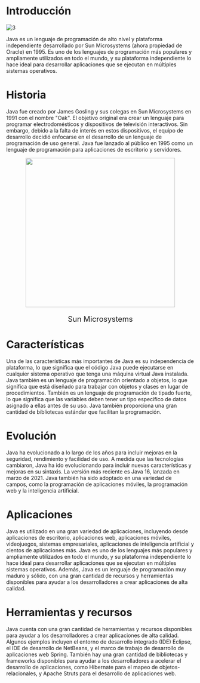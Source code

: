 # Introducción

![3](https://user-images.githubusercontent.com/75398496/207724942-63144136-1e1f-45c7-83bd-e588e19cf692.png)

Java es un lenguaje de programación de alto nivel y plataforma independiente desarrollado por Sun Microsystems (ahora propiedad de Oracle) en 1995. Es uno de los lenguajes de programación más populares y ampliamente utilizados en todo el mundo, y su plataforma independiente lo hace ideal para desarrollar aplicaciones que se ejecutan en múltiples sistemas operativos.


# Historia

Java fue creado por James Gosling y sus colegas en Sun Microsystems en 1991 con el nombre "Oak". El objetivo original era crear un lenguaje para programar electrodomésticos y dispositivos de televisión interactivos. Sin embargo, debido a la falta de interés en estos dispositivos, el equipo de desarrollo decidió enfocarse en el desarrollo de un lenguaje de programación de uso general. Java fue lanzado al público en 1995 como un lenguaje de programación para aplicaciones de escritorio y servidores.


<div align="center">
  <img src="https://user-images.githubusercontent.com/75398496/214674990-b599e1b0-a93d-42b0-89ed-bb3689147114.jpg" width=400px></img>
  <p style="font-size:20px;">Sun Microsystems</p>
</div>


# Características

Una de las características más importantes de Java es su independencia de plataforma, lo que significa que el código Java puede ejecutarse en cualquier sistema operativo que tenga una máquina virtual Java instalada. Java también es un lenguaje de programación orientado a objetos, lo que significa que está diseñado para trabajar con objetos y clases en lugar de procedimientos. También es un lenguaje de programación de tipado fuerte, lo que significa que las variables deben tener un tipo específico de datos asignado a ellas antes de su uso. Java también proporciona una gran cantidad de bibliotecas estándar que facilitan la programación.


# Evolución
Java ha evolucionado a lo largo de los años para incluir mejoras en la seguridad, rendimiento y facilidad de uso. A medida que las tecnologías cambiaron, Java ha ido evolucionando para incluir nuevas características y mejoras en su sintaxis. La versión más reciente es Java 16, lanzada en marzo de 2021. Java también ha sido adoptado en una variedad de campos, como la programación de aplicaciones móviles, la programación web y la inteligencia artificial.


# Aplicaciones

Java es utilizado en una gran variedad de aplicaciones, incluyendo desde aplicaciones de escritorio, aplicaciones web, aplicaciones móviles, videojuegos, sistemas empresariales, aplicaciones de inteligencia artificial y cientos de aplicaciones más. Java es uno de los lenguajes más populares y ampliamente utilizados en todo el mundo, y su plataforma independiente lo hace ideal para desarrollar aplicaciones que se ejecutan en múltiples sistemas operativos. Además, Java es un lenguaje de programación muy maduro y sólido, con una gran cantidad de recursos y herramientas disponibles para ayudar a los desarrolladores a crear aplicaciones de alta calidad.


# Herramientas y recursos

Java cuenta con una gran cantidad de herramientas y recursos disponibles para ayudar a los desarrolladores a crear aplicaciones de alta calidad. Algunos ejemplos incluyen el entorno de desarrollo integrado (IDE) Eclipse, el IDE de desarrollo de NetBeans, y el marco de trabajo de desarrollo de aplicaciones web Spring. También hay una gran cantidad de bibliotecas y frameworks disponibles para ayudar a los desarrolladores a acelerar el desarrollo de aplicaciones, como Hibernate para el mapeo de objetos-relacionales, y Apache Struts para el desarrollo de aplicaciones web.
